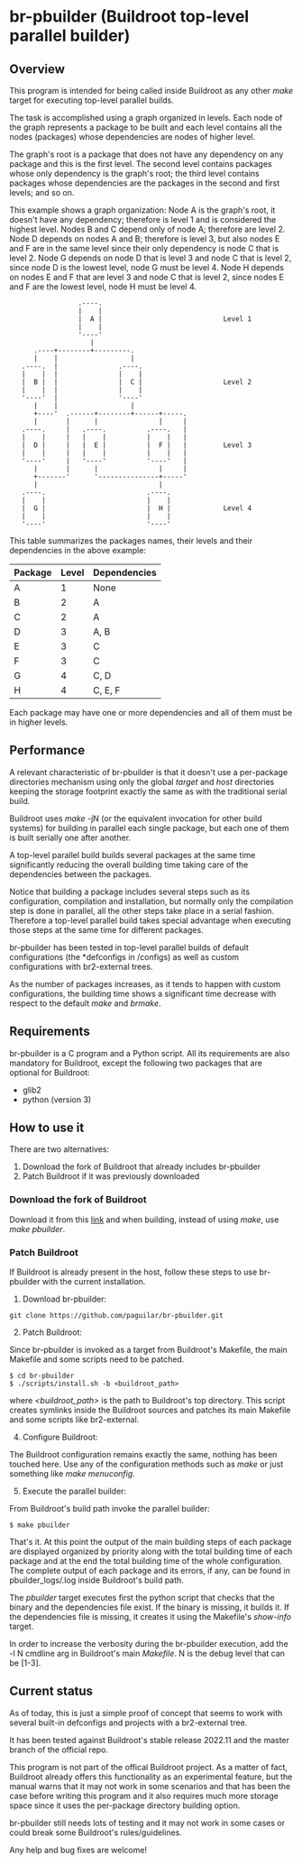 
# br-pbuilder (Buildroot top-level parallel builder)


## Overview

This program is intended for being called inside Buildroot as any other *make* target for executing
top-level parallel builds.

The task is accomplished using a graph organized in levels. Each node of the graph represents a
package to be built and each level contains all the nodes (packages) whose dependencies are nodes of
higher level.

The graph's root is a package that does not have any dependency on any package and this is the first
level. The second level contains packages whose only dependency is the graph's root; the third level
contains packages whose dependencies are the packages in the second and first levels; and so on.

This example shows a graph organization:
Node A is the graph's root, it doesn't have any dependency; therefore is level 1 and is considered
the highest level.
Nodes B and C depend only of node A; therefore are level 2.
Node D depends on nodes A and B; therefore is level 3, but also nodes E and F are in the same level
since their only dependency is node C that is level 2.
Node G depends on node D that is level 3 and node C that is level 2, since node D is the lowest
level, node G must be level 4.
Node H depends on nodes E and F that are level 3 and node C that is level 2, since nodes E and F
are the lowest level, node H must be level 4.


                     .----.
                     |    |
                     |  A |                              Level 1
                     |    |
                     '----'
                        |
          .----+--------+---------.
          |    |                  |
       .----.  |               .----.
       |    |  |               |    |
       |  B |  |               |  C |                    Level 2
       |    |  |               |    |
       '----'  |               '----'
          |    |                  |
          +----'  .------+--------+------+-----.
          |       |      |               |     |
       .----.     |   .----.          .----.   |
       |    |     |   |    |          |    |   |
       |  D |     |   |  E |          |  F |   |         Level 3
       |    |     |   |    |          |    |   |
       '----'     |   '----'          '----'   |
          |       |      |               |     |
          +-------'      '---------------+-----'
          |                              |
       .----.                         .----.
       |    |                         |    |
       |  G |                         |  H |             Level 4
       |    |                         |    |
       '----'                         '----'

This table summarizes the packages names, their levels and their dependencies in the above example:

| Package | Level | Dependencies |
|---------|-------|--------------|
|  A      |  1    |     None     |
|  B      |  2    |     A        |
|  C      |  2    |     A        |
|  D      |  3    |     A, B     |
|  E      |  3    |     C        |
|  F      |  3    |     C        |
|  G      |  4    |     C, D     |
|  H      |  4    |     C, E, F  |

Each package may have one or more dependencies and all of them must be in higher levels.


## Performance

A relevant characteristic of br-pbuilder is that it doesn't use a per-package directories mechanism
using only the global *target* and *host* directories keeping the storage footprint exactly the
same as with the traditional serial build.

Buildroot uses *make* -jN (or the equivalent invocation for other build systems) for building in
parallel each single package, but each one of them is built serially one after another. 

A top-level parallel build builds several packages at the same time significantly reducing the
overall building time taking care of the dependencies between the packages.

Notice that building a package includes several steps such as its configuration, compilation and
installation, but normally only the compilation step is done in parallel, all the other steps take
place in a serial fashion. Therefore a top-level parallel build takes special advantage when
executing those steps at the same time for different packages.

br-pbuilder has been tested in top-level parallel builds of default configurations (the *defconfigs
in /configs) as well as custom configurations with br2-external trees.

As the number of packages increases, as it tends to happen with custom configurations, the building
time shows a significant time decrease with respect to the default *make* and *brmake*.


## Requirements

br-pbuilder is a C program and a Python script. All its requirements are also mandatory for
Buildroot, except the following two packages that are optional for Buildroot:

- glib2
- python (version 3)


## How to use it

There are two alternatives:

1. Download the fork of Buildroot that already includes br-pbuilder
2. Patch Buildroot if it was previously downloaded

### Download the fork of Buildroot

Download it from this [link](https://github.com/paguilar/buildroot) and when building,
instead of using *make*, use *make pbuilder*.

### Patch Buildroot

If Buildroot is already present in the host, follow these steps to use br-pbuilder with the current
installation.

1. Download br-pbuilder:

```
git clone https://github.com/paguilar/br-pbuilder.git
```

2. Patch Buildroot:

Since br-pbuilder is invoked as a target from Buildroot's Makefile, the main Makefile and some
scripts need to be patched.

```
$ cd br-pbuilder
$ ./scripts/install.sh -b <buildroot_path>
```

where *<buildroot_path>* is the path to Buildroot's top directory.
This script creates symlinks inside the Buildroot sources and patches its main Makefile and some
scripts like br2-external.

4. Configure Buildroot:

The Buildroot configuration remains exactly the same, nothing has been touched here. Use any of the
configuration methods such as *make <defconfig>* or just something like *make menuconfig*.

5. Execute the parallel builder:

From Buildroot's build path invoke the parallel builder:

```
$ make pbuilder
```

That's it. At this point the output of the main building steps of each package are displayed
organized by priority along with the total building time of each package and at the end the total
building time of the whole configuration. The complete output of each package and its errors, if
any, can be found in pbuilder_logs/<package>.log inside Buildroot's build path.

The *pbuilder* target executes first the python script that checks that the binary and the
dependencies file exist. If the binary is missing, it builds it. If the dependencies file is
missing, it creates it using the Makefile's *show-info* target.

In order to increase the verbosity during the br-pbuilder execution, add the -l N cmdline arg in
Buildroot's main *Makefile*. N is the debug level that can be [1-3].


## Current status

As of today, this is just a simple proof of concept that seems to work with several built-in
defconfigs and projects with a br2-external tree.

It has been tested against Buildroot's stable release 2022.11 and the master branch of the official
repo.

This program is not part of the offical Buildroot project. As a matter of fact, Buildroot already
offers this functionality as an experimental feature, but the manual warns that it may not work in
some scenarios and that has been the case before writing this program and it also requires much
more storage space since it uses the per-package directory building option.

br-pbuilder still needs lots of testing and it may not work in some cases or could break some
Buildroot's rules/guidelines.

Any help and bug fixes are welcome!

